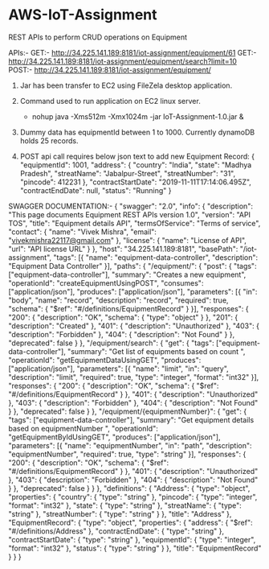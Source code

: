 # AWS-IoT-Assignment
REST APIs to perform CRUD operations on Equipment

APIs:-
   GET:- http://34.225.141.189:8181/iot-assignment/equipment/61
   GET:- http://34.225.141.189:8181/iot-assignment/equipment/search?limit=10
   POST:- http://34.225.141.189:8181/iot-assignment/equipment/

1. Jar has been transfer to EC2 using FileZela desktop application.
2. Command used to run application on EC2 linux server.
    - nohup java -Xms512m -Xmx1024m -jar IoT-Assignment-1.0.jar &

3. Dummy data has equipmentId between 1 to 1000. Currently dynamoDB holds 25 records.
4. POST api call requires below json text to add new Equipment Record:
{
    "equipmentId": 1001,
    "address": {
      "country": "India",
      "state": "Madhya Pradesh",
      "streatName": "Jabalpur-Street",
      "streatNumber": "31",
      "pincode": 412231
    },
    "contractStartDate": "2019-11-11T17:14:06.495Z",
    "contractEndDate": null,
    "status": "Running"
  }
 
 
 SWAGGER DOCUMENTATION:-
 {
	"swagger": "2.0",
	"info": {
		"description": "This page documents Equipment REST APIs version 1.0",
		"version": "API TOS",
		"title": "Equipment details API",
		"termsOfService": "Terms of service",
		"contact": {
			"name": "Vivek Mishra",
			"email": "vivekmishra22117@gmail.com"
		},
		"license": {
			"name": "License of API",
			"url": "API license URL"
		}
	},
	"host": "34.225.141.189:8181",
	"basePath": "/iot-assignment",
	"tags": [{
		"name": "equipment-data-controller",
		"description": "Equipment Data Controller"
	}],
	"paths": {
		"/equipment/": {
			"post": {
				"tags": ["equipment-data-controller"],
				"summary": "Creates a new equipment",
				"operationId": "createEquipmentUsingPOST",
				"consumes": ["application/json"],
				"produces": ["application/json"],
				"parameters": [{
					"in": "body",
					"name": "record",
					"description": "record",
					"required": true,
					"schema": {
						"$ref": "#/definitions/EquipmentRecord"
					}
				}],
				"responses": {
					"200": {
						"description": "OK",
						"schema": {
							"type": "object"
						}
					},
					"201": {
						"description": "Created"
					},
					"401": {
						"description": "Unauthorized"
					},
					"403": {
						"description": "Forbidden"
					},
					"404": {
						"description": "Not Found"
					}
				},
				"deprecated": false
			}
		},
		"/equipment/search": {
			"get": {
				"tags": ["equipment-data-controller"],
				"summary": "Get list of equipments based on count ",
				"operationId": "getEquipmentDataUsingGET",
				"produces": ["application/json"],
				"parameters": [{
					"name": "limit",
					"in": "query",
					"description": "limit",
					"required": true,
					"type": "integer",
					"format": "int32"
				}],
				"responses": {
					"200": {
						"description": "OK",
						"schema": {
							"$ref": "#/definitions/EquipmentRecord"
						}
					},
					"401": {
						"description": "Unauthorized"
					},
					"403": {
						"description": "Forbidden"
					},
					"404": {
						"description": "Not Found"
					}
				},
				"deprecated": false
			}
		},
		"/equipment/{equipmentNumber}": {
			"get": {
				"tags": ["equipment-data-controller"],
				"summary": "Get equipment details based on equipmentNumber ",
				"operationId": "getEquipmentByIdUsingGET",
				"produces": ["application/json"],
				"parameters": [{
					"name": "equipmentNumber",
					"in": "path",
					"description": "equipmentNumber",
					"required": true,
					"type": "string"
				}],
				"responses": {
					"200": {
						"description": "OK",
						"schema": {
							"$ref": "#/definitions/EquipmentRecord"
						}
					},
					"401": {
						"description": "Unauthorized"
					},
					"403": {
						"description": "Forbidden"
					},
					"404": {
						"description": "Not Found"
					}
				},
				"deprecated": false
			}
		}
	},
	"definitions": {
		"Address": {
			"type": "object",
			"properties": {
				"country": {
					"type": "string"
				},
				"pincode": {
					"type": "integer",
					"format": "int32"
				},
				"state": {
					"type": "string"
				},
				"streatName": {
					"type": "string"
				},
				"streatNumber": {
					"type": "string"
				}
			},
			"title": "Address"
		},
		"EquipmentRecord": {
			"type": "object",
			"properties": {
				"address": {
					"$ref": "#/definitions/Address"
				},
				"contractEndDate": {
					"type": "string"
				},
				"contractStartDate": {
					"type": "string"
				},
				"equipmentId": {
					"type": "integer",
					"format": "int32"
				},
				"status": {
					"type": "string"
				}
			},
			"title": "EquipmentRecord"
		}
	}
}
 

